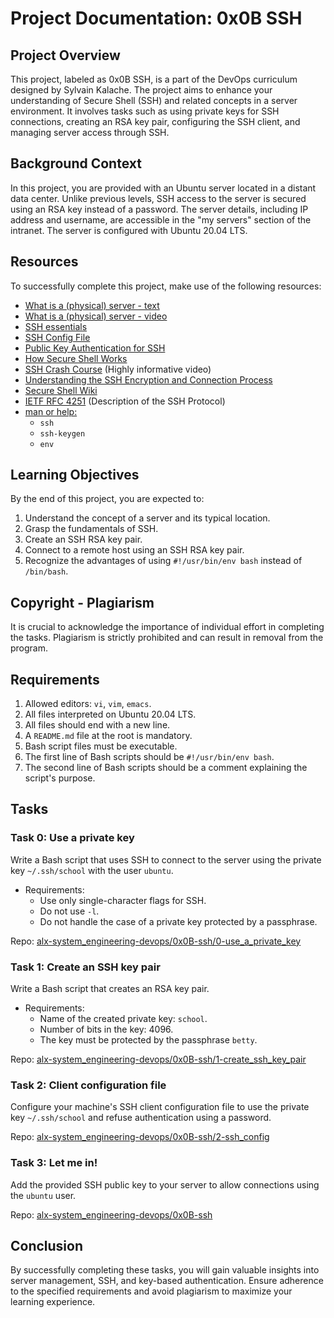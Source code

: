 # Project Documentation: 0x0B SSH

## Project Overview

This project, labeled as 0x0B SSH, is a part of the DevOps curriculum designed by Sylvain Kalache. The project aims to enhance your understanding of Secure Shell (SSH) and related concepts in a server environment. It involves tasks such as using private keys for SSH connections, creating an RSA key pair, configuring the SSH client, and managing server access through SSH.

## Background Context

In this project, you are provided with an Ubuntu server located in a distant data center. Unlike previous levels, SSH access to the server is secured using an RSA key instead of a password. The server details, including IP address and username, are accessible in the "my servers" section of the intranet. The server is configured with Ubuntu 20.04 LTS.

## Resources

To successfully complete this project, make use of the following resources:

- [What is a (physical) server - text](#)
- [What is a (physical) server - video](#)
- [SSH essentials](#)
- [SSH Config File](#)
- [Public Key Authentication for SSH](#)
- [How Secure Shell Works](#)
- [SSH Crash Course](#) (Highly informative video)
- [Understanding the SSH Encryption and Connection Process](#)
- [Secure Shell Wiki](#)
- [IETF RFC 4251](#) (Description of the SSH Protocol)
- [man or help:](#)
  - `ssh`
  - `ssh-keygen`
  - `env`

## Learning Objectives

By the end of this project, you are expected to:

1. Understand the concept of a server and its typical location.
2. Grasp the fundamentals of SSH.
3. Create an SSH RSA key pair.
4. Connect to a remote host using an SSH RSA key pair.
5. Recognize the advantages of using `#!/usr/bin/env bash` instead of `/bin/bash`.

## Copyright - Plagiarism

It is crucial to acknowledge the importance of individual effort in completing the tasks. Plagiarism is strictly prohibited and can result in removal from the program.

## Requirements

1. Allowed editors: `vi`, `vim`, `emacs`.
2. All files interpreted on Ubuntu 20.04 LTS.
3. All files should end with a new line.
4. A `README.md` file at the root is mandatory.
5. Bash script files must be executable.
6. The first line of Bash scripts should be `#!/usr/bin/env bash`.
7. The second line of Bash scripts should be a comment explaining the script's purpose.

## Tasks

### Task 0: Use a private key

Write a Bash script that uses SSH to connect to the server using the private key `~/.ssh/school` with the user `ubuntu`.

- Requirements:
  - Use only single-character flags for SSH.
  - Do not use `-l`.
  - Do not handle the case of a private key protected by a passphrase.

Repo: [alx-system_engineering-devops/0x0B-ssh/0-use_a_private_key](#)

### Task 1: Create an SSH key pair

Write a Bash script that creates an RSA key pair.

- Requirements:
  - Name of the created private key: `school`.
  - Number of bits in the key: 4096.
  - The key must be protected by the passphrase `betty`.

Repo: [alx-system_engineering-devops/0x0B-ssh/1-create_ssh_key_pair](#)

### Task 2: Client configuration file

Configure your machine's SSH client configuration file to use the private key `~/.ssh/school` and refuse authentication using a password.

Repo: [alx-system_engineering-devops/0x0B-ssh/2-ssh_config](#)

### Task 3: Let me in!

Add the provided SSH public key to your server to allow connections using the `ubuntu` user.

Repo: [alx-system_engineering-devops/0x0B-ssh](#)

## Conclusion

By successfully completing these tasks, you will gain valuable insights into server management, SSH, and key-based authentication. Ensure adherence to the specified requirements and avoid plagiarism to maximize your learning experience.

